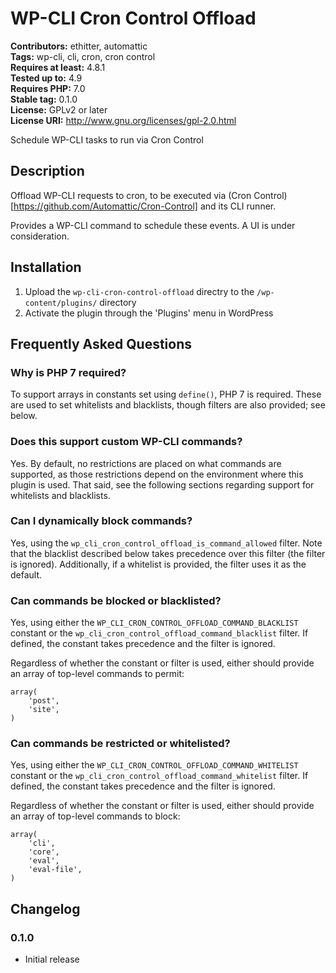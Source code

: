 # WP-CLI Cron Control Offload #
**Contributors:** ethitter, automattic  
**Tags:** wp-cli, cli, cron, cron control  
**Requires at least:** 4.8.1  
**Tested up to:** 4.9  
**Requires PHP:** 7.0  
**Stable tag:** 0.1.0  
**License:** GPLv2 or later  
**License URI:** http://www.gnu.org/licenses/gpl-2.0.html  

Schedule WP-CLI tasks to run via Cron Control

## Description ##

Offload WP-CLI requests to cron, to be executed via (Cron Control)[https://github.com/Automattic/Cron-Control] and its CLI runner.

Provides a WP-CLI command to schedule these events. A UI is under consideration.

## Installation ##

1. Upload the `wp-cli-cron-control-offload` directry to the `/wp-content/plugins/` directory
1. Activate the plugin through the 'Plugins' menu in WordPress

## Frequently Asked Questions ##

### Why is PHP 7 required? ###

To support arrays in constants set using `define()`, PHP 7 is required. These are used to set whitelists and blacklists, though filters are also provided; see below.

### Does this support custom WP-CLI commands? ###

Yes. By default, no restrictions are placed on what commands are supported, as those restrictions depend on the environment where this plugin is used. That said, see the following sections regarding support for whitelists and blacklists.

### Can I dynamically block commands? ###

Yes, using the `wp_cli_cron_control_offload_is_command_allowed` filter. Note that the blacklist described below takes precedence over this filter (the filter is ignored). Additionally, if a whitelist is provided, the filter uses it as the default.

### Can commands be blocked or blacklisted? ###

Yes, using either the `WP_CLI_CRON_CONTROL_OFFLOAD_COMMAND_BLACKLIST` constant or the `wp_cli_cron_control_offload_command_blacklist` filter. If defined, the constant takes precedence and the filter is ignored.

Regardless of whether the constant or filter is used, either should provide an array of top-level commands to permit:

```
array(
	'post',
	'site',
)
```

### Can commands be restricted or whitelisted? ###

Yes, using either the `WP_CLI_CRON_CONTROL_OFFLOAD_COMMAND_WHITELIST` constant or the `wp_cli_cron_control_offload_command_whitelist` filter. If defined, the constant takes precedence and the filter is ignored.

Regardless of whether the constant or filter is used, either should provide an array of top-level commands to block:

```
array(
	'cli',
	'core',
	'eval',
	'eval-file',
)
```

## Changelog ##

### 0.1.0 ###
* Initial release
